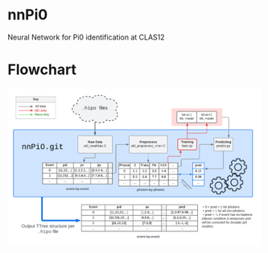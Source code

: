 # nnPi0
Neural Network for Pi0 identification at CLAS12

# Flowchart
![FLOWCHART](/nnPi0_flowchart.png)
